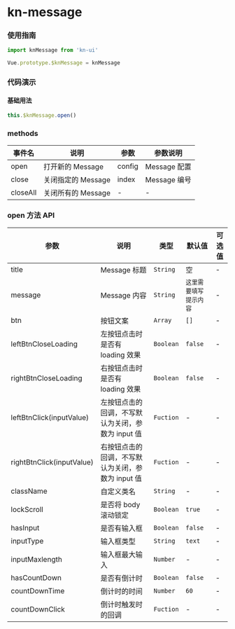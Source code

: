 <!-- 简体中文 -->

# kn-message

### 使用指南

```js
import knMessage from 'kn-ui'

Vue.prototype.$knMessage = knMessage
```

### 代码演示

#### 基础用法

```js
this.$knMessage.open()
```

### methods

| 事件名   | 说明               | 参数   | 参数说明     |
| -------- | ------------------ | ------ | ------------ |
| open     | 打开新的 Message   | config | Message 配置 |
| close    | 关闭指定的 Message | index  | Message 编号 |
| closeAll | 关闭所有的 Message | -      | -            |

### open 方法 API

| 参数                      | 说明                                              | 类型      | 默认值                 | 可选值 |
| ------------------------- | ------------------------------------------------- | --------- | ---------------------- | ------ |
| title                     | Message 标题                                      | `String`  | 空                     | -      |
| message                   | Message 内容                                      | `String`  | `这里需要填写提示内容` | -      |
| btn                       | 按钮文案                                          | `Array`   | `[]`                   | -      |
| leftBtnCloseLoading       | 左按钮点击时是否有 loading 效果                   | `Boolean` | `false`                | -      |
| rightBtnCloseLoading      | 右按钮点击时是否有 loading 效果                   | `Boolean` | `false`                | -      |
| leftBtnClick(inputValue)  | 左按钮点击的回调，不写默认为关闭，参数为 input 值 | `Fuction` | -                      | -      |
| rightBtnClick(inputValue) | 右按钮点击的回调，不写默认为关闭，参数为 input 值 | `Fuction` | -                      | -      |
| className                 | 自定义类名                                        | `String`  | -                      | -      |
| lockScroll                | 是否将 body 滚动锁定                              | `Boolean` | `true`                 | -      |
| hasInput                  | 是否有输入框                                      | `Boolean` | `false`                | -      |
| inputType                 | 输入框类型                                        | `String`  | `text`                 | -      |
| inputMaxlength            | 输入框最大输入                                    | `Number`  | -                      | -      |
| hasCountDown              | 是否有倒计时                                      | `Boolean` | `false`                | -      |
| countDownTime             | 倒计时的时间                                      | `Number`  | `60`                   | -      |
| countDownClick            | 倒计时触发时的回调                                | `Fuction` | -                      | -      |
